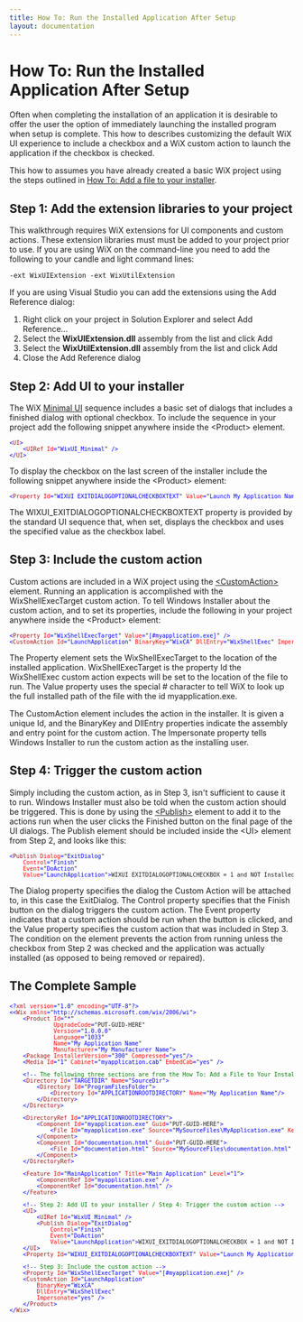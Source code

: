 ```yaml
---
title: How To: Run the Installed Application After Setup
layout: documentation
---
```

# How To: Run the Installed Application After Setup
Often when completing the installation of an application it is desirable to offer the user the option of immediately launching the installed program when setup is complete. This how to describes customizing the default WiX UI experience to include a checkbox and a WiX custom action to launch the application if the checkbox is checked.

This how to assumes you have already created a basic WiX project using the steps outlined in [How To: Add a file to your installer](~/howtos/files_and_registry/add_a_file.html).

## Step 1: Add the extension libraries to your project
This walkthrough requires WiX extensions for UI components and custom actions. These extension libraries must must be added to your project prior to use. If you are using WiX on the command-line you need to add the following to your candle and light command lines:

    -ext WixUIExtension -ext WixUtilExtension

If you are using Visual Studio you can add the extensions using the Add Reference dialog:

1. Right click on your project in Solution Explorer and select Add Reference...
1. Select the **WixUIExtension.dll** assembly from the list and click Add
1. Select the **WixUtilExtension.dll** assembly from the list and click Add
1. Close the Add Reference dialog

## Step 2: Add UI to your installer
The WiX [Minimal UI](~/wixui/WixUI_dialog_library.html) sequence includes a basic set of dialogs that includes a finished dialog with optional checkbox. To include the sequence in your project add the following snippet anywhere inside the &lt;Product&gt; element.

<pre>
<font size="2" color="#0000FF">&lt;</font><font size="2" color="#A31515">UI</font><font size="2" color="#0000FF">&gt;
    &lt;</font><font size="2" color="#A31515">UIRef</font><font size="2" color="#0000FF"> </font><font size="2" color="#FF0000">Id</font><font size="2" color="#0000FF">=</font><font size="2">"</font><font size="2" color="#0000FF">WixUI_Minimal</font><font size="2">"</font><font size="2" color="#0000FF"> /&gt;
&lt;/</font><font size="2" color="#A31515">UI</font><font size="2" color="#0000FF">&gt;</font>
</pre>
<p>To display the checkbox on the last screen of the installer include the following snippet anywhere inside the &lt;Product&gt; element:</p>
<pre>
<font size="2" color="#0000FF">&lt;</font><font size="2" color="#A31515">Property</font><font size="2" color="#0000FF"> </font><font size="2" color="#FF0000">Id</font><font size="2" color="#0000FF">=</font><font size="2">"</font><font size="2" color="#0000FF">WIXUI_EXITDIALOGOPTIONALCHECKBOXTEXT</font><font size="2">"</font><font size="2" color="#0000FF"> </font><font size="2" color="#FF0000">Value</font><font size="2" color="#0000FF">=</font><font size="2">"</font><font size="2" color="#0000FF">Launch My Application Name</font><font size="2">"</font><font size="2" color="#0000FF"> /&gt;</font>
</pre>

The WIXUI\_EXITDIALOGOPTIONALCHECKBOXTEXT property is provided by the standard UI sequence that, when set, displays the checkbox and uses the specified value as the checkbox label.

## Step 3: Include the custom action
Custom actions are included in a WiX project using the [&lt;CustomAction&gt;](~/xsd/wix/customaction.html) element. Running an application is accomplished with the WixShellExecTarget custom action. To tell Windows Installer about the custom action, and to set its properties, include the following in your project anywhere inside the &lt;Product&gt; element:

<pre>
<font size="2" color="#0000FF">&lt;</font><font size="2" color="#A31515">Property</font><font size="2" color="#0000FF"> </font><font size="2" color="#FF0000">Id</font><font size="2" color="#0000FF">=</font><font size="2">"</font><font size="2" color="#0000FF">WixShellExecTarget</font><font size="2">"</font><font size="2" color="#0000FF"> </font><font size="2" color="#FF0000">Value</font><font size="2" color="#0000FF">=</font><font size="2">"</font><font size="2" color="#0000FF">[#myapplication.exe]</font><font size="2">"</font><font size="2" color="#0000FF"> /&gt;
&lt;</font><font size="2" color="#A31515">CustomAction</font><font size="2" color="#0000FF"> </font><font size="2" color="#FF0000">Id</font><font size="2" color="#0000FF">=</font><font size="2">"</font><font size="2" color="#0000FF">LaunchApplication</font><font size="2">"</font><font size="2" color="#0000FF"> </font><font size="2" color="#FF0000">BinaryKey</font><font size="2" color="#0000FF">=</font><font size="2">"</font><font size="2" color="#0000FF">WixCA</font><font size="2">"</font><font size="2" color="#0000FF"> </font><font size="2" color="#FF0000">DllEntry</font><font size="2" color="#0000FF">=</font><font size="2">"</font><font size="2" color="#0000FF">WixShellExec</font><font size="2">"</font><font size="2" color="#0000FF"> </font><font size="2" color="#FF0000">Impersonate</font><font size="2" color="#0000FF">=</font><font size="2">"</font><font size="2" color="#0000FF">yes</font><font size="2">"</font><font size="2" color="#0000FF"> /&gt;</font>
</pre>

The Property element sets the WixShellExecTarget to the location of the installed application. WixShellExecTarget is the property Id the WixShellExec custom action expects will be set to the location of the file to run. The Value property uses the special # character to tell WiX to look up the full installed path of the file with the id myapplication.exe.

The CustomAction element includes the action in the installer. It is given a unique Id, and the BinaryKey and DllEntry properties indicate the assembly and entry point for the custom action. The Impersonate property tells Windows Installer to run the custom action as the installing user.

## Step 4: Trigger the custom action
Simply including the custom action, as in Step 3, isn&apos;t sufficient to cause it to run. Windows Installer must also be told when the custom action should be triggered. This is done by using the [&lt;Publish&gt;](~/xsd/wix/publish.html) element to add it to the actions run when the user clicks the Finished button on the final page of the UI dialogs. The Publish element should be included inside the &lt;UI&gt; element from Step 2, and looks like this:

<pre>
<font size="2" color="#0000FF">&lt;</font><font size="2" color="#A31515">Publish</font><font size="2" color="#0000FF"> </font><font size="2" color="#FF0000">Dialog</font><font size="2" color="#0000FF">=</font><font size="2">"</font><font size="2" color="#0000FF">ExitDialog</font><font size="2">"
    </font><font size="2" color="#FF0000">Control</font><font size="2" color="#0000FF">=</font><font size="2">"</font><font size="2" color="#0000FF">Finish</font><font size="2">"</font><font size="2" color="#0000FF"> 
</font><font size="2" color="#FF0000">    Event</font><font size="2" color="#0000FF">=</font><font size="2">"</font><font size="2" color="#0000FF">DoAction</font><font size="2">"</font><font size="2" color="#0000FF"> 
    </font><font size="2" color="#FF0000">Value</font><font size="2" color="#0000FF">=</font><font size="2">"</font><font size="2" color="#0000FF">LaunchApplication</font><font size="2">"</font><font size="2" color="#0000FF">&gt;</font><font size="2">WIXUI_EXITDIALOGOPTIONALCHECKBOX = 1 and NOT Installed</font><font size="2" color="#0000FF">&lt;/</font><font size="2" color="#A31515">Publish</font><font size="2" color="#0000FF">&gt;</font>
</pre>

The Dialog property specifies the dialog the Custom Action will be attached to, in this case the ExitDialog. The Control property specifies that the Finish button on the dialog triggers the custom action. The Event property indicates that a custom action should be run when the button is clicked, and the Value property specifies the custom action that was included in Step 3. The condition on the element prevents the action from running unless the checkbox from Step 2 was checked and the application was actually installed (as opposed to being removed or repaired).

## The Complete Sample
<pre>
<font size="2" color="#0000FF">&lt;?</font><font size="2" color="#A31515">xml</font><font size="2" color="#0000FF"> </font><font size="2" color="#FF0000">version</font><font size="2" color="#0000FF">=</font><font size="2">"</font><font size="2" color="#0000FF">1.0</font><font size="2">"</font><font size="2" color="#0000FF"> </font><font size="2" color="#FF0000">encoding</font><font size="2" color="#0000FF">=</font><font size="2">"</font><font size="2" color="#0000FF">UTF-8</font><font size="2">"</font><font size="2" color="#0000FF">?&gt;
&lt;&lt;</font><font size="2" color="#A31515">Wix</font><font size="2" color="#0000FF"> </font><font size="2" color="#FF0000">xmlns</font><font size="2" color="#0000FF">=</font><font size="2">"</font><font size="2" color="#0000FF">http://schemas.microsoft.com/wix/2006/wi</font><font size="2">"</font><font size="2" color="#0000FF">&gt;
    &lt;</font><font size="2" color="#A31515">Product</font><font size="2" color="#0000FF"> </font><font size="2" color="#FF0000">Id</font><font size="2" color="#0000FF">=</font><font size="2">"</font><font size="2" color="#0000FF">*</font><font size="2">"</font>
<font size="2" color="#FF0000">             UpgradeCode</font><font size="2" color="#0000FF">=</font><font size="2">"PUT-GUID-HERE"
             </font><font size="2" color="#FF0000">Version</font><font size="2" color="#0000FF">=</font><font size="2">"</font><font size="2" color="#0000FF">1.0.0.0</font><font size="2">"</font>
<font size="2" color="#FF0000">             Language</font><font size="2" color="#0000FF">=</font><font size="2">"</font><font size="2" color="#0000FF">1033</font><font size="2">"
             </font><font size="2" color="#FF0000">Name</font><font size="2" color="#0000FF">=</font><font size="2">"</font><font size="2" color="#0000FF">My Application Name</font><font size="2">"</font>
<font size="2" color="#FF0000">             Manufacturer</font><font size="2" color="#0000FF">=</font><font size="2">"</font><font size="2" color="#0000FF">My Manufacturer Name</font><font size="2">"</font><font size="2" color="#0000FF">&gt;    
    &lt;</font><font size="2" color="#A31515">Package</font><font size="2" color="#0000FF"> </font><font size="2" color="#FF0000">InstallerVersion</font><font size="2" color="#0000FF">=</font><font size="2">"</font><font size="2" color="#0000FF">300</font><font size="2">"</font><font size="2" color="#0000FF"> </font><font size="2" color="#FF0000">Compressed</font><font size="2" color="#0000FF">=</font><font size="2">"</font><font size="2" color="#0000FF">yes</font><font size="2">"</font><font size="2" color="#0000FF">/&gt;
    &lt;</font><font size="2" color="#A31515">Media</font><font size="2" color="#0000FF"> </font><font size="2" color="#FF0000">Id</font><font size="2" color="#0000FF">=</font><font size="2">"</font><font size="2" color="#0000FF">1</font><font size="2">"</font><font size="2" color="#0000FF"> </font><font size="2" color="#FF0000">Cabinet</font><font size="2" color="#0000FF">=</font><font size="2">"</font><font size="2" color="#0000FF">myapplication.cab</font><font size="2">"</font><font size="2" color="#0000FF"> </font><font size="2" color="#FF0000">EmbedCab</font><font size="2" color="#0000FF">=</font><font size="2">"</font><font size="2" color="#0000FF">yes</font><font size="2">"</font><font size="2" color="#0000FF"> /&gt;

    &lt;!--</font><font size="2" color="#008000"> The following three sections are from the How To: Add a File to Your Installer topic</font><font size="2" color="#0000FF">--&gt;
    &lt;</font><font size="2" color="#A31515">Directory</font><font size="2" color="#0000FF"> </font><font size="2" color="#FF0000">Id</font><font size="2" color="#0000FF">=</font><font size="2">"</font><font size="2" color="#0000FF">TARGETDIR</font><font size="2">"</font><font size="2" color="#0000FF"> </font><font size="2" color="#FF0000">Name</font><font size="2" color="#0000FF">=</font><font size="2">"</font><font size="2" color="#0000FF">SourceDir</font><font size="2">"</font><font size="2" color="#0000FF">&gt;
        &lt;</font><font size="2" color="#A31515">Directory</font><font size="2" color="#0000FF"> </font><font size="2" color="#FF0000">Id</font><font size="2" color="#0000FF">=</font><font size="2">"</font><font size="2" color="#0000FF">ProgramFilesFolder</font><font size="2">"</font><font size="2" color="#0000FF">&gt;
            &lt;</font><font size="2" color="#A31515">Directory</font><font size="2" color="#0000FF"> </font><font size="2" color="#FF0000">Id</font><font size="2" color="#0000FF">=</font><font size="2">"</font><font size="2" color="#0000FF">APPLICATIONROOTDIRECTORY</font><font size="2">"</font><font size="2" color="#0000FF"> </font><font size="2" color="#FF0000">Name</font><font size="2" color="#0000FF">=</font><font size="2">"</font><font size="2" color="#0000FF">My Application Name</font><font size="2">"</font><font size="2" color="#0000FF">/&gt;
        &lt;/</font><font size="2" color="#A31515">Directory</font><font size="2" color="#0000FF">&gt;
    &lt;/</font><font size="2" color="#A31515">Directory</font><font size="2" color="#0000FF">&gt;

    &lt;</font><font size="2" color="#A31515">DirectoryRef</font><font size="2" color="#0000FF"> </font><font size="2" color="#FF0000">Id</font><font size="2" color="#0000FF">=</font><font size="2">"</font><font size="2" color="#0000FF">APPLICATIONROOTDIRECTORY</font><font size="2">"</font><font size="2" color="#0000FF">&gt;
        &lt;</font><font size="2" color="#A31515">Component</font><font size="2" color="#0000FF"> </font><font size="2" color="#FF0000">Id</font><font size="2" color="#0000FF">=</font><font size="2">"</font><font size="2" color="#0000FF">myapplication.exe</font><font size="2">"</font><font size="2" color="#0000FF"> </font><font size="2" color="#FF0000">Guid</font><font size="2" color="#0000FF">=</font><font size="2">"PUT-GUID-HERE"</font><font size="2" color="#0000FF">&gt;
            &lt;</font><font size="2" color="#A31515">File</font><font size="2" color="#0000FF"> </font><font size="2" color="#FF0000">Id</font><font size="2" color="#0000FF">=</font><font size="2">"</font><font size="2" color="#0000FF">myapplication.exe</font><font size="2">"</font><font size="2" color="#0000FF"> </font><font size="2" color="#FF0000">Source</font><font size="2" color="#0000FF">=</font><font size="2">"</font><font size="2" color="#0000FF">MySourceFiles\MyApplication.exe</font><font size="2">"</font><font size="2" color="#0000FF"> </font><font size="2" color="#FF0000">KeyPath</font><font size="2" color="#0000FF">=</font><font size="2">"</font><font size="2" color="#0000FF">yes</font><font size="2">"</font><font size="2" color="#0000FF"> </font><font size="2" color="#FF0000">Checksum</font><font size="2" color="#0000FF">=</font><font size="2">"</font><font size="2" color="#0000FF">yes</font><font size="2">"</font><font size="2" color="#0000FF">/&gt;
        &lt;/</font><font size="2" color="#A31515">Component</font><font size="2" color="#0000FF">&gt;
        &lt;</font><font size="2" color="#A31515">Component</font><font size="2" color="#0000FF"> </font><font size="2" color="#FF0000">Id</font><font size="2" color="#0000FF">=</font><font size="2">"</font><font size="2" color="#0000FF">documentation.html</font><font size="2">"</font><font size="2" color="#0000FF"> </font><font size="2" color="#FF0000">Guid</font><font size="2" color="#0000FF">=</font><font size="2">"PUT-GUID-HERE"</font><font size="2" color="#0000FF">&gt;
            &lt;</font><font size="2" color="#A31515">File</font><font size="2" color="#0000FF"> </font><font size="2" color="#FF0000">Id</font><font size="2" color="#0000FF">=</font><font size="2">"</font><font size="2" color="#0000FF">documentation.html</font><font size="2">"</font><font size="2" color="#0000FF"> </font><font size="2" color="#FF0000">Source</font><font size="2" color="#0000FF">=</font><font size="2">"</font><font size="2" color="#0000FF">MySourceFiles\documentation.html</font><font size="2">"</font><font size="2" color="#0000FF"> </font><font size="2" color="#FF0000">KeyPath</font><font size="2" color="#0000FF">=</font><font size="2">"</font><font size="2" color="#0000FF">yes</font><font size="2">"</font><font size="2" color="#0000FF">/&gt;
        &lt;/</font><font size="2" color="#A31515">Component</font><font size="2" color="#0000FF">&gt;
    &lt;/</font><font size="2" color="#A31515">DirectoryRef</font><font size="2" color="#0000FF">&gt;

    &lt;</font><font size="2" color="#A31515">Feature</font><font size="2" color="#0000FF"> </font><font size="2" color="#FF0000">Id</font><font size="2" color="#0000FF">=</font><font size="2">"</font><font size="2" color="#0000FF">MainApplication</font><font size="2">"</font><font size="2" color="#0000FF"> </font><font size="2" color="#FF0000">Title</font><font size="2" color="#0000FF">=</font><font size="2">"</font><font size="2" color="#0000FF">Main Application</font><font size="2">"</font><font size="2" color="#0000FF"> </font><font size="2" color="#FF0000">Level</font><font size="2" color="#0000FF">=</font><font size="2">"</font><font size="2" color="#0000FF">1</font><font size="2">"</font><font size="2" color="#0000FF">&gt;
        &lt;</font><font size="2" color="#A31515">ComponentRef</font><font size="2" color="#0000FF"> </font><font size="2" color="#FF0000">Id</font><font size="2" color="#0000FF">=</font><font size="2">"</font><font size="2" color="#0000FF">myapplication.exe</font><font size="2">"</font><font size="2" color="#0000FF"> /&gt;
        &lt;</font><font size="2" color="#A31515">ComponentRef</font><font size="2" color="#0000FF"> </font><font size="2" color="#FF0000">Id</font><font size="2" color="#0000FF">=</font><font size="2">"</font><font size="2" color="#0000FF">documentation.html</font><font size="2">"</font><font size="2" color="#0000FF"> /&gt;
    &lt;/</font><font size="2" color="#A31515">Feature</font><font size="2" color="#0000FF">&gt;

    &lt;!--</font><font size="2" color="#008000"> Step 2: Add UI to your installer / Step 4: Trigger the custom action </font><font size="2" color="#0000FF">--&gt;
    &lt;</font><font size="2" color="#A31515">UI</font><font size="2" color="#0000FF">&gt;
        &lt;</font><font size="2" color="#A31515">UIRef</font><font size="2" color="#0000FF"> </font><font size="2" color="#FF0000">Id</font><font size="2" color="#0000FF">=</font><font size="2">"</font><font size="2" color="#0000FF">WixUI_Minimal</font><font size="2">"</font><font size="2" color="#0000FF"> /&gt;
        &lt;</font><font size="2" color="#A31515">Publish</font><font size="2" color="#0000FF"> </font><font size="2" color="#FF0000">Dialog</font><font size="2" color="#0000FF">=</font><font size="2">"</font><font size="2" color="#0000FF">ExitDialog</font><font size="2">"</font><font size="2" color="#0000FF"> 
            </font><font size="2" color="#FF0000">Control</font><font size="2" color="#0000FF">=</font><font size="2">"</font><font size="2" color="#0000FF">Finish</font><font size="2">"</font><font size="2" color="#0000FF"> 
            </font><font size="2" color="#FF0000">Event</font><font size="2" color="#0000FF">=</font><font size="2">"</font><font size="2" color="#0000FF">DoAction</font><font size="2">"</font><font size="2" color="#0000FF"> 
            </font><font size="2" color="#FF0000">Value</font><font size="2" color="#0000FF">=</font><font size="2">"</font><font size="2" color="#0000FF">LaunchApplication</font><font size="2">"</font><font size="2" color="#0000FF">&gt;</font><font size="2">WIXUI_EXITDIALOGOPTIONALCHECKBOX = 1 and NOT Installed</font><font size="2" color="#0000FF">&lt;/</font><font size="2" color="#A31515">Publish</font><font size="2" color="#0000FF">&gt;
    &lt;/</font><font size="2" color="#A31515">UI</font><font size="2" color="#0000FF">&gt;
    &lt;</font><font size="2" color="#A31515">Property</font><font size="2" color="#0000FF"> </font><font size="2" color="#FF0000">Id</font><font size="2" color="#0000FF">=</font><font size="2">"</font><font size="2" color="#0000FF">WIXUI_EXITDIALOGOPTIONALCHECKBOXTEXT</font><font size="2">"</font><font size="2" color="#0000FF"> </font><font size="2" color="#FF0000">Value</font><font size="2" color="#0000FF">=</font><font size="2">"</font><font size="2" color="#0000FF">Launch My Application Name</font><font size="2">"</font><font size="2" color="#0000FF"> /&gt;

    &lt;!--</font><font size="2" color="#008000"> Step 3: Include the custom action </font><font size="2" color="#0000FF">--&gt;
    &lt;</font><font size="2" color="#A31515">Property</font><font size="2" color="#0000FF"> </font><font size="2" color="#FF0000">Id</font><font size="2" color="#0000FF">=</font><font size="2">"</font><font size="2" color="#0000FF">WixShellExecTarget</font><font size="2">"</font><font size="2" color="#0000FF"> </font><font size="2" color="#FF0000">Value</font><font size="2" color="#0000FF">=</font><font size="2">"</font><font size="2" color="#0000FF">[#myapplication.exe]</font><font size="2">"</font><font size="2" color="#0000FF"> /&gt;
    &lt;</font><font size="2" color="#A31515">CustomAction</font><font size="2" color="#0000FF"> </font><font size="2" color="#FF0000">Id</font><font size="2" color="#0000FF">=</font><font size="2">"</font><font size="2" color="#0000FF">LaunchApplication</font><font size="2">"</font><font size="2" color="#0000FF"> 
</font><font size="2" color="#FF0000">        BinaryKey</font><font size="2" color="#0000FF">=</font><font size="2">"</font><font size="2" color="#0000FF">WixCA</font><font size="2">"</font><font size="2" color="#0000FF"> 
        </font><font size="2" color="#FF0000">DllEntry</font><font size="2" color="#0000FF">=</font><font size="2">"</font><font size="2" color="#0000FF">WixShellExec</font><font size="2">"
        </font><font size="2" color="#FF0000">Impersonate</font><font size="2" color="#0000FF">=</font><font size="2">"</font><font size="2" color="#0000FF">yes</font><font size="2">"</font><font size="2" color="#0000FF"> /&gt;
    &lt;/</font><font size="2" color="#A31515">Product</font><font size="2" color="#0000FF">&gt;
&lt;/</font><font size="2" color="#A31515">Wix</font><font size="2" color="#0000FF">&gt;</font>
</pre>
